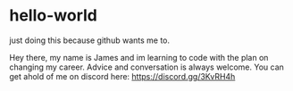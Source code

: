 # hello-world
just doing this because github wants me to.

Hey there, my name is James and im learning to code with the plan on changing my career.
Advice and conversation is always welcome.
You can get ahold of me on discord here: https://discord.gg/3KvRH4h
